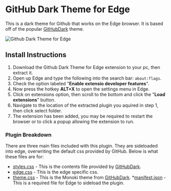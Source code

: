 # GitHub Dark Theme for Edge
This is a dark theme for Github that works on the Edge browser. It is based off of the popular [GitHubDark](https://github.com/xt0rted/edge-github-dark) theme. 

![Github Dark Theme for Edge](https://i.postimg.cc/QtPfvw9R/Git-Hub-Dark-Theme-For-Edge.jpg)

## Install Instructions
1. Download the Github Dark Theme for Edge extension to your pc, then extract it.
2. Open up Edge and type the following into the search bar: `about:flags`.
3. Check the option labeled "**Enable extensio developer features**".
4. Now press the hotkey **ALT+X** to open the settings menu in Edge.
5. Click on extensions option, then scroll to the bottom and click the "**Load extensions**" button.
6. Navigate to the location of the extracted plugin you aquired in step 1, then click select folder.
7. The extension has been added, you may be required to restart the browser or to click a popup allowing the extension to run.

### Plugin Breakdown
There are three main files included with this plugin. They are sideloaded into edge, overwriting the default css provided by GitHub.  Below is what these files are for:
* [styles.css](https://github.com/xgcell/GitHub-Dark-Theme-For-Edge/blob/master/styles.css) - This is the contents file provided by [GitHubDark](https://github.com/xt0rted/edge-github-dark).
* [edge.css](https://github.com/xgcell/GitHub-Dark-Theme-For-Edge/blob/master/edge.css) - This is the edge specific css.
* [theme.css](https://github.com/xgcell/GitHub-Dark-Theme-For-Edge/blob/master/theme.css) - This is the Monoki theme from [GitHubDark](https://github.com/xt0rted/edge-github-dark).
*[manifest.json](https://github.com/xgcell/GitHub-Dark-Theme-For-Edge/blob/master/manifest.json) - This is a required file for Edge to sideload the plugin.
